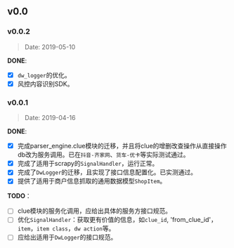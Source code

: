 ## v0.0
### v0.0.2
>Date: 2019-05-10

**DONE**:

- [x] `dw_logger`的优化。
- [x] 风控内容识别SDK。

### v0.0.1
>Date: 2019-04-16

**DONE**:

- [x] 完成parser_engine.clue模块的迁移，并且将clue的增删改查操作从直接操作db改为服务调用。已在`抖音-齐家网`、`货车-优卡`等实际测试通过。
- [x] 完成了适用于scrapy的`SignalHandler`，运行正常。
- [x] 完成了`DwLogger`的迁移，且实现了接口信息配置化。已实测通过。
- [x] 提供了适用于商户信息抓取的通用数据模型`ShopItem`。

**TODO**：

- [ ] clue模块的服务化调用，应给出具体的服务方接口规范。
- [ ] 优化`SignalHandler`：获取更有价值的信息，如`clue_id`, 'from_clue_id'，`item`，`item class`，`dw action`等。
- [ ] 应给出适用于`DwLogger`的接口规范。